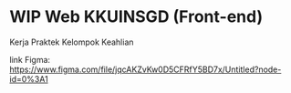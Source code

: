 # WIP Web KKUINSGD (Front-end)
Kerja Praktek Kelompok Keahlian

link Figma: https://www.figma.com/file/jqcAKZvKw0D5CFRfY5BD7x/Untitled?node-id=0%3A1
